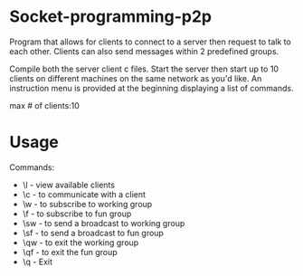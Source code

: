 # Socket-programming-p2p
Program that allows for clients to connect to a server then request to talk to each other. Clients can also send messages within 2 predefined groups.

Compile both the server client c files. Start the server then start up to 10 clients on different machines on the same network as you'd like. An instruction menu is provided at the beginning displaying a list of commands.

max # of clients:10

# Usage

Commands:
* \l - view available clients
* \c - to communicate with a client
* \w - to subscribe to working group
* \f - to subscribe to fun group
* \sw - to send a broadcast to working group
* \sf - to send a broadcast to fun group
* \qw - to exit the working group
* \qf - to exit the fun group
* \q - Exit


